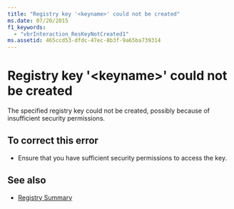 ```yaml
---
title: "Registry key '<keyname>' could not be created"
ms.date: 07/20/2015
f1_keywords: 
  - "vbrInteraction_ResKeyNotCreated1"
ms.assetid: 465ccd53-dfdc-47ec-8b3f-9a65ba739314
---
```

# Registry key '\<keyname>' could not be created
The specified registry key could not be created, possibly because of insufficient security permissions.  
  
## To correct this error  
  
- Ensure that you have sufficient security permissions to access the key.  
  
## See also

- [Registry Summary](../language-reference/keywords/registry-summary.md)
